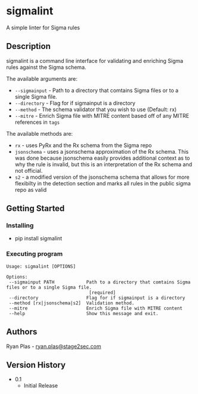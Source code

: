 # sigmalint

A simple linter for Sigma rules

## Description

sigmalint is a command line interface for validating and enriching Sigma rules against the Sigma schema.

The available arguments are:
* `--sigmainput` - Path to a directory that comtains Sigma files or to a single Sigma file.
* `--directory` - Flag for if sigmainput is a directory
* `--method` - The schema validator that you wish to use (Default: rx)
* `--mitre` - Enrich Sigma file with MITRE content based off of any MITRE references in `tags`

The available methods are:
* `rx` - uses PyRx and the Rx schema from the Sigma repo
* `jsonschema` - uses a jsonschema approximation of the Rx schema. This was done because jsonschema easily provides additional context as to why the rule is invalid, but this is an interpretation of the Rx schema and not official.
* `s2` - a modified version of the jsonschema schema that allows for more flexibilty in the detection section and marks all rules in the public sigma repo as valid

## Getting Started

### Installing

* pip install sigmalint

### Executing program

```
Usage: sigmalint [OPTIONS]

Options:
 --sigmainput PATH            Path to a directory that comtains Sigma files or to a single Sigma file.  
                               [required]
 --directory                  Flag for if sigmainput is a directory
 --method [rx|jsonschema|s2]  Validation method.
 --mitre                      Enrich Sigma file with MITRE content
 --help                       Show this message and exit.
```

## Authors

Ryan Plas - ryan.plas@stage2sec.com

## Version History

* 0.1
    * Initial Release
